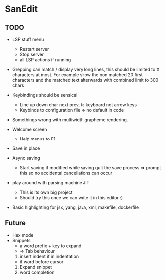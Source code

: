 # SanEdit

## TODO

* LSP stuff menu
    * Restart server
    * Stop server
    * all LSP actions if running

* Grepping can match / display very long lines, this should be limited to X
  characters at most. For example show the non matched 20 first characters and the
  matched text afterwards with combined limit to 300 chars
* Keybindings should be sensical
    * Line up down char next prev, to keyboard not arrow keys
    * Keybinds to configuration file => no default in code
* Somethings wrong with multiwidth grapheme rendering.
* Welcome screen
    * Help menus to F1


* Save in place
* Async saving
    - Start saving if modified while saving quit the save process => prompt this so no accidental cancellations can occur
* play around with parsing machine JIT
    - This is its own big project
    - Should try this once we can write it in this editor :)

* Basic highlighting for jsx, yang, java, xml, makefile, dockerfile


## Future

* Hex mode
* Snippets
    - a word prefix + key to expand 
    - => Tab behaviour 
    1. insert indent if in indentation
    - if word before cursor
    1. Expand snippet
    2. word completion

